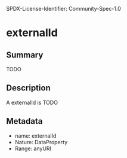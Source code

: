 SPDX-License-Identifier: Community-Spec-1.0

# externalId

## Summary

TODO

## Description

A externalId is TODO

## Metadata

- name: externalId
- Nature: DataProperty
- Range: anyURI


